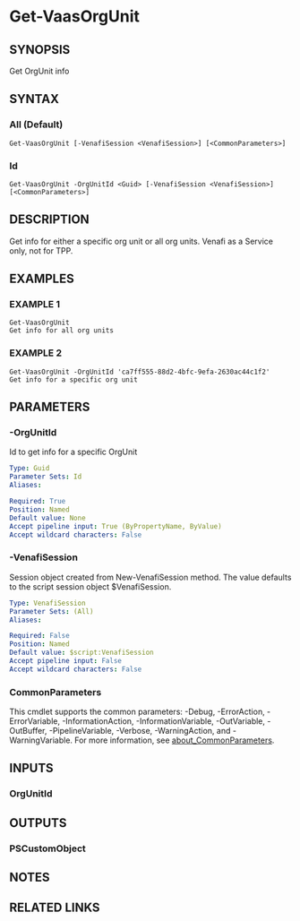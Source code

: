# Get-VaasOrgUnit

## SYNOPSIS
Get OrgUnit info

## SYNTAX

### All (Default)
```
Get-VaasOrgUnit [-VenafiSession <VenafiSession>] [<CommonParameters>]
```

### Id
```
Get-VaasOrgUnit -OrgUnitId <Guid> [-VenafiSession <VenafiSession>] [<CommonParameters>]
```

## DESCRIPTION
Get info for either a specific org unit or all org units. 
Venafi as a Service only, not for TPP.

## EXAMPLES

### EXAMPLE 1
```
Get-VaasOrgUnit
Get info for all org units
```

### EXAMPLE 2
```
Get-VaasOrgUnit -OrgUnitId 'ca7ff555-88d2-4bfc-9efa-2630ac44c1f2'
Get info for a specific org unit
```

## PARAMETERS

### -OrgUnitId
Id to get info for a specific OrgUnit

```yaml
Type: Guid
Parameter Sets: Id
Aliases:

Required: True
Position: Named
Default value: None
Accept pipeline input: True (ByPropertyName, ByValue)
Accept wildcard characters: False
```

### -VenafiSession
Session object created from New-VenafiSession method. 
The value defaults to the script session object $VenafiSession.

```yaml
Type: VenafiSession
Parameter Sets: (All)
Aliases:

Required: False
Position: Named
Default value: $script:VenafiSession
Accept pipeline input: False
Accept wildcard characters: False
```

### CommonParameters
This cmdlet supports the common parameters: -Debug, -ErrorAction, -ErrorVariable, -InformationAction, -InformationVariable, -OutVariable, -OutBuffer, -PipelineVariable, -Verbose, -WarningAction, and -WarningVariable. For more information, see [about_CommonParameters](http://go.microsoft.com/fwlink/?LinkID=113216).

## INPUTS

### OrgUnitId
## OUTPUTS

### PSCustomObject
## NOTES

## RELATED LINKS
